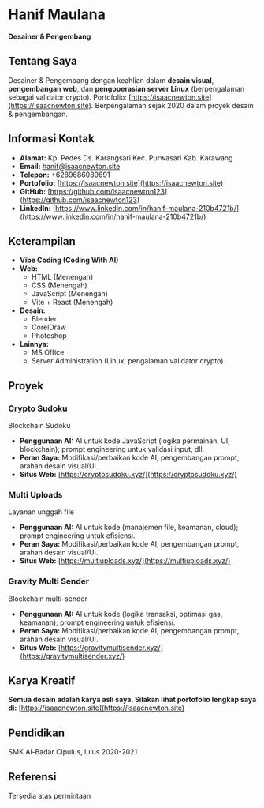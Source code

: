 #   Hanif Maulana

**Desainer & Pengembang**

##   Tentang Saya

Desainer & Pengembang dengan keahlian dalam **desain visual**, **pengembangan web**, dan **pengoperasian server Linux** (berpengalaman sebagai validator crypto). Portofolio: [https://isaacnewton.site](https://isaacnewton.site). Berpengalaman sejak 2020 dalam proyek desain & pengembangan.

##   Informasi Kontak

-   **Alamat:** Kp. Pedes Ds. Karangsari Kec. Purwasari Kab. Karawang
-   **Email:** [hanif@isaacnewton.site](mailto:hanif@isaacnewton.site)
-   **Telepon:** +6289686089691
-   **Portofolio:** [https://isaacnewton.site](https://isaacnewton.site)
-   **GitHub:** [https://github.com/isaacnewton123](https://github.com/isaacnewton123)
-   **LinkedIn:** [https://www.linkedin.com/in/hanif-maulana-210b4721b/](https://www.linkedin.com/in/hanif-maulana-210b4721b/)

##   Keterampilan

-   **Vibe Coding (Coding With AI)**
-   **Web:**
    -   HTML (Menengah)
    -   CSS (Menengah)
    -   JavaScript (Menengah)
    -   Vite + React (Menengah)
-   **Desain:**
    -   Blender
    -   CorelDraw
    -   Photoshop
-   **Lainnya:**
    -   MS Office
    -   Server Administration (Linux, pengalaman validator crypto)

##   Proyek

###   Crypto Sudoku

Blockchain Sudoku

-   **Penggunaan AI:** AI untuk kode JavaScript (logika permainan, UI, blockchain); prompt engineering untuk validasi input, dll.
-   **Peran Saya:** Modifikasi/perbaikan kode AI, pengembangan prompt, arahan desain visual/UI.
-   **Situs Web:** [https://cryptosudoku.xyz/](https://cryptosudoku.xyz/)

###   Multi Uploads

Layanan unggah file

-   **Penggunaan AI:** AI untuk kode (manajemen file, keamanan, cloud); prompt engineering untuk efisiensi.
-   **Peran Saya:** Modifikasi/perbaikan kode AI, pengembangan prompt, arahan desain visual/UI.
-   **Situs Web:** [https://multiuploads.xyz/](https://multiuploads.xyz/)

###   Gravity Multi Sender

Blockchain multi-sender

-   **Penggunaan AI:** AI untuk kode (logika transaksi, optimasi gas, keamanan); prompt engineering untuk efisiensi.
-   **Peran Saya:** Modifikasi/perbaikan kode AI, pengembangan prompt, arahan desain visual/UI.
-   **Situs Web:** [https://gravitymultisender.xyz/](https://gravitymultisender.xyz/)

##   Karya Kreatif

**Semua desain adalah karya asli saya. Silakan lihat portofolio lengkap saya di:** [https://isaacnewton.site](https://isaacnewton.site)

##   Pendidikan

SMK Al-Badar Cipulus, lulus 2020-2021

##   Referensi

Tersedia atas permintaan